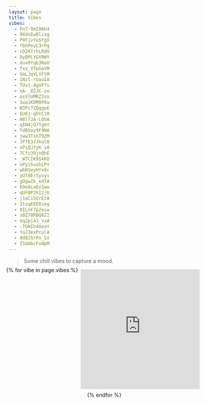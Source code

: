 ```yaml
---
layout: page
title: Vibes
vibes:
  - Fn7-9mI06U4
  - 9XdoEw8lixg
  - P0F1vYoSYgU
  - fbhPevC3rPg
  - rDZKTrhLRdU
  - DyBPLYGYRWY
  - duv0Yqb3NaU
  - fxu_VTpGoVM
  - SmLJqVLYFtM
  - 1Nzl-rUauIA
  - TUvi-4goP7s
  - xA-_8JJC-so
  - osVlUMRZ2so
  - 1wa1KDM0P6w
  - W3Pc7ZQggoE
  - EU8j-gDtC18
  - H8l7JA-LQVA
  - qIN4jQ7TgmY
  - TdBSoy9F9NA
  - jww3TshT9ZM
  - JPfE3JJkot0
  - nPiQJfyK_i8
  - 7Cfu39jnQhE
  - _WTCIK9SkKU
  - nPyihvohLPY
  - wbBSeyHYv8c
  - yUf8ErSyvys
  - gOgwZk_e4TA
  - k9e0caOz1ww
  - qUFBP2hI2jU
  - j1oCi5VrEtA
  - 3txqEEE0zeg
  - 0ILnF7p2eiw
  - sBZ78RBQ6ZI
  - eq2pja3_vaA
  - -TGNIh4XeaY
  - YaJ3exPculA
  - 8d82SrPn_Ss
  - ISUmbcFsWpM
---
```


> Some chill vibes to capture a mood.

<style>
  .vibes {
    display: flex;
    flex-direction: row;
    flex-wrap: wrap;
    justify-content: space-around;
    margin: -0.5em;
  }

  .vibe {
    flex: 1;
    margin: 0.5em;
  }
</style>

<div class="vibes">
  {% for vibe in page.vibes %}
  <iframe class="vibe" src="https://www.youtube-nocookie.com/embed/{{vibe}}" width="560" height="315"
    frameborder="0" gesture="media" allow="encrypted-media" allowfullscreen></iframe>
  {% endfor %}
</div>
